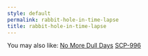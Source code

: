 ```yaml
---
style: default
permalink: rabbit-hole-in-time-lapse
title: rabbit-hole-in-time-lapse
---
```

You may also like:
[No More Dull Days](http://scp-wiki.net/no-more-dull-days)
[SCP-996](http://scp-wiki.net/scp-996)